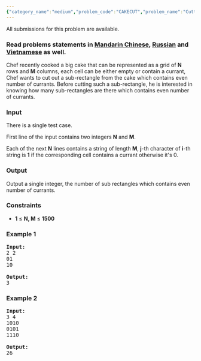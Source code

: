 ```yaml
---
{"category_name":"medium","problem_code":"CAKECUT","problem_name":"Cutting Cake","languages_supported":{"0":"ADA","1":"ASM","2":"BASH","3":"BF","4":"C","5":"C99 strict","6":"CAML","7":"CLOJ","8":"CLPS","9":"CPP 4.3.2","10":"CPP 4.9.2","11":"CPP14","12":"CS2","13":"D","14":"ERL","15":"FORT","16":"FS","17":"GO","18":"HASK","19":"ICK","20":"ICON","21":"JAVA","22":"JS","23":"LISP clisp","24":"LISP sbcl","25":"LUA","26":"NEM","27":"NICE","28":"NODEJS","29":"PAS fpc","30":"PAS gpc","31":"PERL","32":"PERL6","33":"PHP","34":"PIKE","35":"PRLG","36":"PYPY","37":"PYTH","38":"PYTH 3.4","39":"RUBY","40":"SCALA","41":"SCM chicken","42":"SCM guile","43":"SCM qobi","44":"ST","45":"TCL","46":"TEXT","47":"WSPC"},"max_timelimit":1.5,"source_sizelimit":50000,"problem_author":"kingofnumbers","problem_tester":"mgch","date_added":"2-06-2016","tags":{"0":"bitwise","1":"cook71","2":"easy","3":"kingofnumbers"},"editorial_url":"http://discuss.codechef.com/problems/CAKECUT","time":{"view_start_date":1466965800,"submit_start_date":1466965800,"visible_start_date":1466965800,"end_date":1735669800},"layout":"problem"}
---
```

<span class="solution-visible-txt">All submissions for this problem are available.</span><h3> Read problems statements in <a target="_blank" href="http://www.codechef.com/download/translated/COOK71/mandarin/CAKECUT.pdf">Mandarin Chinese</a>, <a target="_blank" href="http://www.codechef.com/download/translated/COOK71/russian/CAKECUT.pdf">Russian</a> and <a target="_blank" href="http://www.codechef.com/download/translated/COOK71/vietnamese/CAKECUT.pdf">Vietnamese</a> as well.</h3>
<p>Chef recently cooked a big cake that can be represented as a grid of <b>N</b> rows and <b>M</b> columns, each cell can be either empty or contain a currant, Chef wants to cut out a sub-rectangle from the cake which contains even number of currants. Before cutting such a sub-rectangle, he is interested in knowing how many sub-rectangles are there which contains even number of currants.</p>
<h3>Input</h3>
<p>There is a single test case.</p>
<p>First line of the input contains two integers <b>N</b> and <b>M</b>.</p>
<p>Each of the next <b>N</b> lines contains a string of length <b>M</b>, <b>j</b>-th character of <b>i</b>-th string is <b>1</b> if the corresponding cell contains a currant otherwise it's 0.</p>
<h3>Output</h3>
<p>Output a single integer, the number of sub rectangles which contains even number of currants.</p>
<h3>Constraints</h3>
<ul>
<li><b>1</b> ≤ <b>N, M</b> ≤ <b>1500</b></li>
</ul>
<h3>Example 1</h3>
<pre><b>Input:</b>
<tt>2 2
01
10
</tt>
<b>Output:</b>
<tt>3</tt>
</pre><h3>Example 2</h3>
<pre>
<b>Input:</b>
<tt>3 4
1010
0101
1110
</tt>
<b>Output:</b>
<tt>26</tt>
</pre>